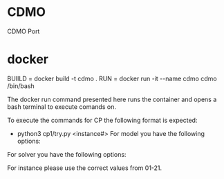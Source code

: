 # CDMO
CDMO Port

# docker
BUIILD = docker build -t cdmo . 
RUN = docker run -it --name cdmo cdmo /bin/bash

The docker run command presented here runs the container and opens a bash terminal to execute comands on.

To execute the commands for CP the following format is expected:
- python3 cp1/try.py <model> <solver> <instance#>
For model you have the following options:

For solver you have the following options:

For instance please use the correct values from 01-21.

